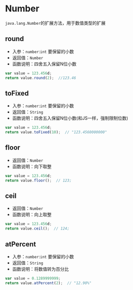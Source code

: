 # Number <Badge text="0.4.7+" type="error"/>

`java.lang.Number`的扩展方法，用于数值类型的扩展

## round
- 入参：`number`:`int`  要保留的小数
- 返回值：`Number`
- 函数说明：四舍五入保留N位小数
```js
var value = 123.456d;
return value.round(2);  //123.46
```

## toFixed
- 入参：`number`:`int`  要保留的小数
- 返回值：`String`
- 函数说明：四舍五入保留N位小数(和JS一样，强制限制位数)
```js
var value = 123.456d;
return value.toFixed(10);  // "123.4560000000"
```

## floor
- 返回值：`Number`
- 函数说明：向下取整
```js
var value = 123.456d;
return value.floor();  // 123;
```

## ceil
- 返回值：`Number`
- 函数说明：向上取整
```js
var value = 123.456d;
return value.ceil();  // 124;
```

## atPercent
- 入参：`number`:`int`  要保留的小数
- 返回值：`String`
- 函数说明：将数值转为百分比
```js
var value = 0.1289999999;
return value.atPercent(2);  // "12.90%"
```